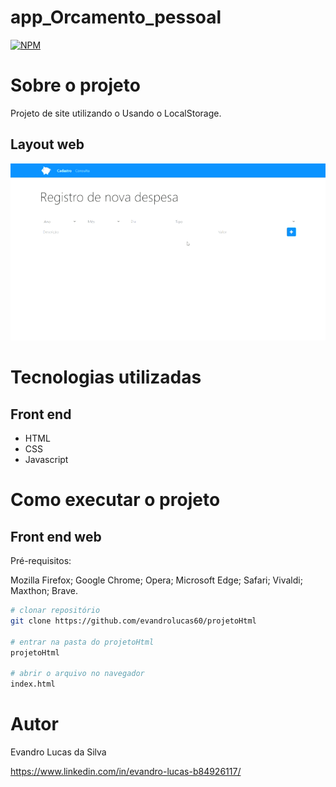 # app_Orcamento_pessoal
[![NPM](https://img.shields.io/npm/l/react)](https://github.com/evandrolucas60) 

# Sobre o projeto

Projeto de site utilizando o Usando o LocalStorage.

## Layout web
![Mobile 1](https://github.com/evandrolucas60/readme-assets-repository/blob/main/Or%C3%A7amentoPessoal.gif)

# Tecnologias utilizadas

## Front end
- HTML
- CSS
- Javascript


# Como executar o projeto

## Front end web
Pré-requisitos:

Mozilla Firefox;
Google Chrome;
Opera;
Microsoft Edge;
Safari;
Vivaldi;
Maxthon;
Brave.

```bash
# clonar repositório
git clone https://github.com/evandrolucas60/projetoHtml

# entrar na pasta do projetoHtml
projetoHtml

# abrir o arquivo no navegador
index.html 
```

# Autor

Evandro Lucas da Silva

https://www.linkedin.com/in/evandro-lucas-b84926117/

